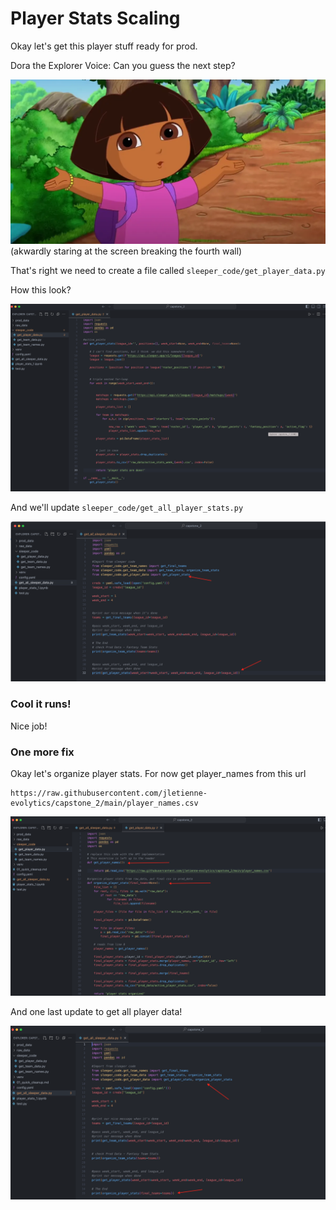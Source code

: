 

# Player Stats Scaling

Okay let's get this player stuff ready for prod. 

Dora the Explorer Voice: Can you guess the next step?


![](screenshots/capstone_10.webp)
(akwardly staring at the screen breaking the fourth wall)

That's right we need to create a file called `sleeper_code/get_player_data.py`


How this look?

![](screenshots/capstone_11.png)


And we'll update `sleeper_code/get_all_player_stats.py`

![](screenshots/capstone_12.png)


### Cool it runs!

Nice job!


### One more fix

Okay let's organize player stats. For now get player_names from this url

```
https://raw.githubusercontent.com/jletienne-evolytics/capstone_2/main/player_names.csv
```

![](screenshots/capstone_13.png)

And one last update to get all player data!

![](screenshots/capstone_14.png)